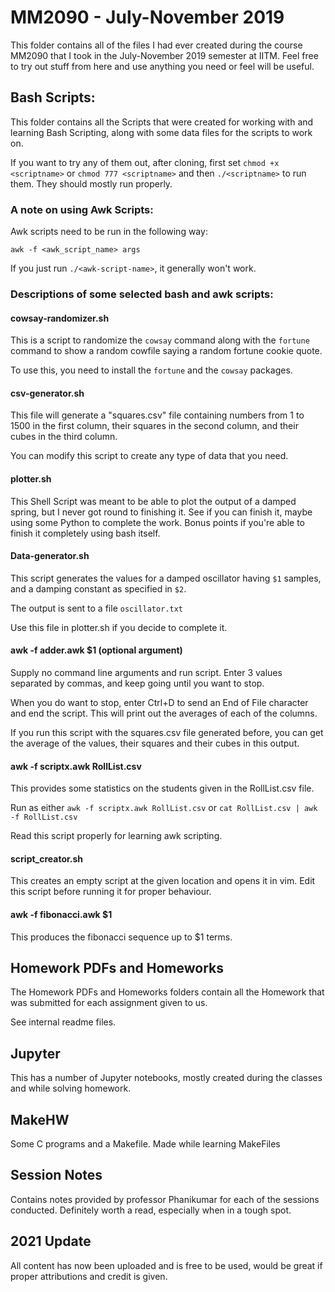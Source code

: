 # MM2090 - July-November 2019
This folder contains all of the files I had ever created during the course MM2090 that I took in the July-November 2019 semester at IITM. Feel free to try out stuff from here and use anything you need or feel will be useful.

## Bash Scripts:

This folder contains all the Scripts that were created for working with and learning Bash Scripting, along with some data files for the scripts to work on.

If you want to try any of them out, after cloning, first set `chmod +x <scriptname>` or `chmod 777 <scriptname>` and then `./<scriptname>` to run them. They should mostly run properly.

### A note on using Awk Scripts:

Awk scripts need to be run in the following way:

`awk -f <awk_script_name> args`

If you just run `./<awk-script-name>`, it generally won't work.

### Descriptions of some selected bash and awk scripts:

#### cowsay-randomizer.sh

This is a script to randomize the `cowsay` command along with the `fortune` command to show a random cowfile saying a random fortune cookie quote.

To use this, you need to install the `fortune` and the `cowsay` packages.

#### csv-generator.sh

This file will generate a "squares.csv" file containing numbers from 1 to 1500 in the first column, their squares in the second column, and their cubes in the third column.

You can modify this script to create any type of data that you need.

#### plotter.sh

This Shell Script was meant to be able to plot the output of a damped spring, but I never got round to finishing it. See if you can finish it, maybe using some Python to complete the work. Bonus points if you're able to finish it completely using bash itself.

#### Data-generator.sh

This script generates the values for a damped oscillator having `$1` samples, and a damping constant as specified in `$2`.

The output is sent to a file `oscillator.txt`

Use this file in plotter.sh if you decide to complete it. 

#### awk -f adder.awk $1 (optional argument)

Supply no command line arguments and run script.
Enter 3 values separated by commas, and keep going until you want to stop.

When you do want to stop, enter Ctrl+D to send an End of File character and end the script.
This will print out the averages of each of the columns.

If you run this script with the squares.csv file generated before, you can get the average of the values, their squares and their cubes in this output.

#### awk -f scriptx.awk RollList.csv

This provides some statistics on the students given in the RollList.csv file.

Run as either `awk -f scriptx.awk RollList.csv` or `cat RollList.csv | awk -f RollList.csv`

Read this script properly for learning awk scripting.

#### script\_creator.sh <scriptname>

This creates an empty script at the given location and opens it in vim. Edit this script before running it for proper behaviour.

#### awk -f fibonacci.awk $1

This produces the fibonacci sequence up to $1 terms.

## Homework PDFs and Homeworks

The Homework PDFs and Homeworks folders contain all the Homework that was submitted for each assignment given to us.

See internal readme files.

## Jupyter

This has a number of Jupyter notebooks, mostly created during the classes and while solving homework.

## MakeHW

Some C programs and a Makefile. Made while learning MakeFiles

## Session Notes

Contains notes provided by professor Phanikumar for each of the sessions conducted.
Definitely worth a read, especially when in a tough spot.

## 2021 Update
All content has now been uploaded and is free to be used, would be great if proper attributions and credit is given.
